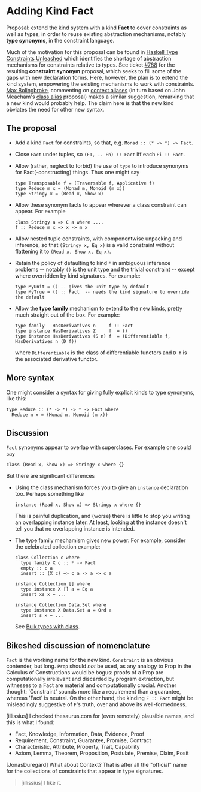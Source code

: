 # Adding Kind Fact



Proposal: extend the kind system with a kind **Fact** to cover constraints as well as types, in order to reuse existing abstraction mechanisms, notably **type synonyms**, in the constraint language.



Much of the motivation for this proposal can be found in [
Haskell Type Constraints Unleashed](http://www.cs.kuleuven.be/%7Etoms/Research/papers/constraint_families.pdf) which identifies the shortage of abstraction mechanisms for constraints relative to types. See ticket [\#788](https://gitlab.staging.haskell.org/ghc/ghc/issues/788) for the resulting **constraint synonym** proposal, which seeks to fill some of the gaps with new declaration forms. Here, however, the plan is to extend the kind system, empowering the existing mechanisms to work with constraints. [
Max Bolingbroke](http://blog.omega-prime.co.uk/?p=61), commenting on [
context aliases](http://www.haskell.org/haskellwiki/Context_alias) (in turn based on John Meacham's [
class alias](http://repetae.net/recent/out/classalias.html) proposal) makes a similar suggestion, remarking that a new kind would probably help. The claim here is that the new kind obviates the need for other new syntax.


## The proposal


- Add a kind `Fact` for constraints, so that, e.g. `Monad :: (* -> *) -> Fact`.

- Close `Fact` under tuples, so `(F1, .. Fn) :: Fact` iff each `Fi :: Fact`.

- Allow (rather, neglect to forbid) the use of `type` to introduce synonyms for Fact(-constructing) things.  Thus one might say

  ```wiki
  type Transposable f = (Traversable f, Applicative f)
  type Reduce m x = (Monad m, Monoid (m x))
  type Stringy x = (Read x, Show x)
  ```

- Allow these synonym facts to appear wherever a class constraint can appear.  For example

  ```wiki
  class Stringy a => C a where ....
  f :: Reduce m x => x -> m x
  ```

- Allow nested tuple constraints, with componentwise unpacking and inference, so that `(Stringy x, Eq x)` is a valid constraint without flattening it to `(Read x, Show x, Eq x)`.

- Retain the policy of defaulting to kind `*` in ambiguous inference problems -- notably `()` is the unit type and the trivial constraint -- except where overridden by kind signatures.  For example:

  ```wiki
  type MyUnit = () -- gives the unit type by default
  type MyTrue = () :: Fact  -- needs the kind signature to override the default
  ```

- Allow the **type family** mechanism to extend to the new kinds, pretty much straight out of the box. For example:

  ```wiki
  type family   HasDerivatives n     f :: Fact
  type instance HasDerivatives Z     f  = ()
  type instance HasDerivatives (S n) f  = (Differentiable f, HasDerivatives n (D f))
  ```

  where `Differentiable` is the class of differentiable functors and `D f` is the associated derivative functor.

## More syntax



One might consider a syntax for giving fully explicit kinds to type synonyms, like this:


```wiki
type Reduce :: (* -> *) -> * -> Fact where
  Reduce m x = (Monad m, Monoid (m x))
```

## Discussion



`Fact` synonyms appear to overlap with superclases.  For example one could say


```wiki
class (Read x, Show x) => Stringy x where {}
```


But there are significant differences


- Using the class mechanism forces you to give an `instance` declaration too.  Perhaps something like

  ```wiki
  instance (Read x, Show x) => Stringy x where {}
  ```

  This is painful duplication, and (worse) there is little to stop you writing an overlapping instance later.  At least, looking at the instance doesn't tell you that no overlapping instance is intended.

- The type family mechamism gives new power.  For example, consider the celebrated collection example:

  ```wiki
  class Collection c where
    type family X c :: * -> Fact
    empty :: c a
    insert :: (X c) => c a -> a -> c a

  instance Collection [] where
    type instance X [] a = Eq a
    insert xs x = ...

  instance Collection Data.Set where
    type instance X Data.Set a = Ord a
    insert s x = ...
  ```

  See [
  Bulk types with class](http://research.microsoft.com/en-us/um/people/simonpj/papers/collections.ps.gz).

## Bikeshed discussion of nomenclature



`Fact` is the working name for the new kind. `Constraint` is an obvious contender, but long. `Prop` should *not* be used, as any analogy to Prop in the Calculus of Constructions would be bogus: proofs of a Prop are computationally irrelevant and discarded by program extraction, but witnesses to a Fact are material and computationally crucial. Another thought: 'Constraint' sounds more like a requirement than a guarantee, whereas 'Fact' is neutral. On the other hand, the kinding `F :: Fact` might be misleadingly suggestive of `F`'s truth, over and above its well-formedness.



\[illissius\] I checked thesaurus.com for (even remotely) plausible names, and this is what I found:


- Fact, Knowledge, Information, Data, Evidence, Proof
- Requirement, Constraint, Guarantee, Promise, Contract
- Characteristic, Attribute, Property, Trait, Capability
- Axiom, Lemma, Theorem, Proposition, Postulate, Premise, Claim, Posit


\[JonasDuregard\] What about Context? That is after all the "official" name for the collections of constraints that appear in type signatures.


>
>
> \[illissius\] I like it.
>
>

